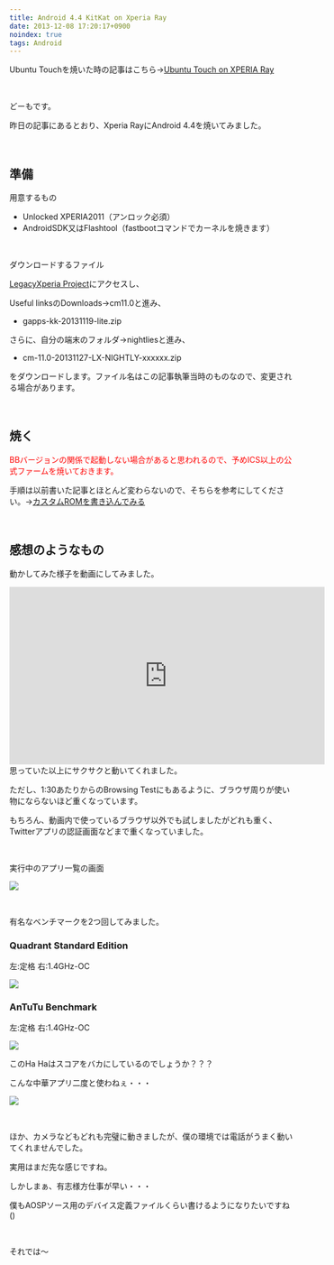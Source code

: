 ```yaml
---
title: Android 4.4 KitKat on Xperia Ray
date: 2013-12-08 17:20:17+0900
noindex: true
tags: Android
---
```

Ubuntu Touchを焼いた時の記事はこちら→<a href="http://tosainu.wktk.so/view/295">Ubuntu Touch on XPERIA Ray</a>

&nbsp;

どーもです。

昨日の記事にあるとおり、Xperia RayにAndroid 4.4を焼いてみました。


&nbsp;

## 準備

用意するもの

* Unlocked XPERIA2011（アンロック必須）
* AndroidSDK又はFlashtool（fastbootコマンドでカーネルを焼きます）

&nbsp;

ダウンロードするファイル

<a href="http://legacyxperia.github.io/">LegacyXperia Project</a>にアクセスし、

Useful linksのDownloads→cm11.0と進み、

* gapps-kk-20131119-lite.zip

さらに、自分の端末のフォルダ→nightliesと進み、

* cm-11.0-20131127-LX-NIGHTLY-xxxxxx.zip

をダウンロードします。ファイル名はこの記事執筆当時のものなので、変更される場合があります。

&nbsp;

## 焼く

<span style="color:red;">BBバージョンの関係で起動しない場合があると思われるので、予めICS以上の公式ファームを焼いておきます。</span>

手順は以前書いた記事とほとんど変わらないので、そちらを参考にしてください。→<a href="http://tosainu.wktk.so/page/customrom">カスタムROMを書き込んでみる</a>

&nbsp;

## 感想のようなもの

動かしてみた様子を動画にしてみました。

<div class="video-container"><iframe width="560" height="315" src="https://www.youtube.com/embed/2ii13L6zgsA?rel=0" frameborder="0" allowfullscreen></iframe></div>
思っていた以上にサクサクと動いてくれました。

ただし、1:30あたりからのBrowsing Testにもあるように、ブラウザ周りが使い物にならないほど重くなっています。

もちろん、動画内で使っているブラウザ以外でも試しましたがどれも重く、Twitterアプリの認証画面などまで重くなっていました。

&nbsp;

実行中のアプリ一覧の画面

<img src="https://lh5.googleusercontent.com/-MkgJZzHulcE/UqQomN9IsVI/AAAAAAAACzI/zxQUsGg9-Ik/s640/Screenshot_2013-12-08-10-08-50.png" />

&nbsp;

有名なベンチマークを2つ回してみました。

### Quadrant Standard Edition

左:定格 右:1.4GHz-OC

<img src="https://lh3.googleusercontent.com/-a6boOgc04KY/UqQokyCToGI/AAAAAAAACyw/bDS1IQzuBJk/s640/Screenshot_2013-12-08-09-54-53.png" />

### AnTuTu Benchmark

左:定格 右:1.4GHz-OC

<img src="https://lh4.googleusercontent.com/-0XZv2H5SzL4/UqQokhUl2WI/AAAAAAAACyo/neF8zxVBoNs/s640/Screenshot_2013-12-08-09-29-47.png" />

このHa Haはスコアをバカにしているのでしょうか？？？

こんな中華アプリ二度と使わねぇ・・・

<img src="https://lh4.googleusercontent.com/-ZervDLWZioQ/UqQolO-XXrI/AAAAAAAACy4/u1yQou4SB3c/s640/Screenshot_2013-12-08-09-56-39.png" />

&nbsp;

ほか、カメラなどもどれも完璧に動きましたが、僕の環境では電話がうまく動いてくれませんでした。

実用はまだ先な感じですね。

しかしまぁ、有志様方仕事が早い・・・

僕もAOSPソース用のデバイス定義ファイルくらい書けるようになりたいですね()

&nbsp;

それでは〜
